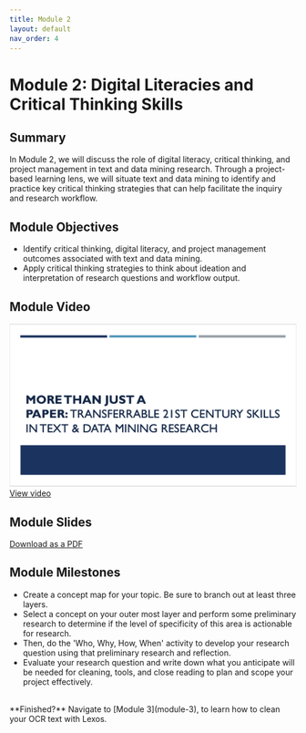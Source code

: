 ```yaml
---
title: Module 2
layout: default
nav_order: 4
---
```

 
# Module 2: Digital Literacies and Critical Thinking Skills

## Summary
In Module 2, we will discuss the role of digital literacy, critical thinking, and project management in text and data mining research. Through a project-based learning lens, we will situate text and data mining to identify and practice key critical thinking strategies that can help facilitate the inquiry and research workflow.

## Module Objectives 
- Identify critical thinking, digital literacy, and project management outcomes associated with text and data mining.
- Apply critical thinking strategies to think about ideation and interpretation of research questions and workflow output.

## Module Video
![Digital Literacies and Critical Thinking Skills](data/digital-literacy-img.png)
[View video](https://youtu.be/adbEuA9TLWI)

## Module Slides
[Download as a PDF](data/2021_ER&Lworkshop_Module2.pdf)

## Module Milestones
 - Create a concept map for your topic. Be sure to branch out at least three layers. 
 - Select a concept on your outer most layer and perform some preliminary research to determine if the level of specificity of this area is actionable for research.   
 - Then, do the 'Who, Why, How, When' activity to develop your research question using that preliminary research and reflection. 
 - Evaluate your research question and write down what you anticipate will be needed for cleaning, tools, and close reading to plan and scope your project effectively. 

<br>
**Finished?** Navigate to [Module 3](module-3), to learn how to clean your OCR text with Lexos. 